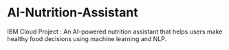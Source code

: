 # AI-Nutrition-Assistant
IBM Cloud Project : An AI-powered nutrition assistant that helps users make healthy food decisions using machine learning and NLP.
